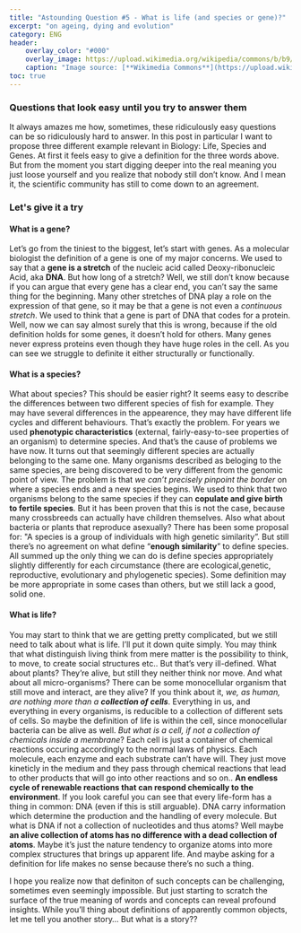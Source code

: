 ```yaml
---
title: "Astounding Question #5 - What is life (and species or gene)?"
excerpt: "on ageing, dying and evolution"
category: ENG
header:
    overlay_color: "#000"
    overlay_image: https://upload.wikimedia.org/wikipedia/commons/b/b9/Halictus_bee_on_flower-2.jpg
    caption: "Image source: [**Wikimedia Commons**](https://upload.wikimedia.org/wikipedia/commons/b/b9/Halictus_bee_on_flower-2.jpg)"
toc: true
---
```

### Questions that look easy until you try to answer them
It always amazes me how, sometimes, these ridiculously easy questions can be so ridiculously hard to answer. In this post in particular I want to propose three different example relevant in Biology: Life, Species and Genes. At first it feels easy to give a definition for the three words above. But from the moment you start digging deeper into the real meaning you just loose yourself and you realize that nobody still don’t know. And I mean it, the scientific community has still to come down to an agreement.

### Let's give it a try
#### What is a gene?
Let’s go from the tiniest to the biggest, let’s start with genes. As a molecular biologist the definition of a gene is one of my major concerns. We used to say that a **gene is a stretch** of the nucleic acid called Deoxy-ribonucleic Acid, aka **DNA**. But how long of a stretch? Well, we still don’t know because if you can argue that every gene has a clear end, you can’t say the same thing for the beginning. Many other stretches of DNA play a role on the expression of that gene, so it may be that a gene is not even a _continuous stretch_. We used to think that a gene is part of DNA that codes for a protein. Well, now we can say almost surely that this is wrong, because if the old definition holds for some genes, it doesn’t hold for others. Many genes never express proteins even though they have huge roles in the cell. As you can see we struggle to definite it either structurally or functionally.

#### What is a species?
What about species? This should be easier right? It seems easy to describe the differences between two different species of fish for example. They may have several differences in the appearence, they may have different life cycles and different behaviours. That’s exactly the problem. For years we used **phenotypic characteristics** (external, fairly-easy-to-see properties of an organism) to determine species. And that’s the cause of problems we have now. It turns out that seemingly different species are actually belonging to the same one.
Many organisms described as beloging to the same species, are being discovered to be very different from the genomic point of view. The problem is that _we can’t precisely pinpoint the border_ on where a species ends and a new species begins. We used to think that two organisms belong to the same species if they can **copulate and give birth to fertile species**. But it has been proven that this is not the case, because many crossbreeds can actually have children themselves. Also what about bacteria or plants that reproduce asexually? There has been some proposal for: "A species is a group of individuals with high genetic similarity”. But still there’s no agreement on what define “**enough similarity**” to define species. All summed up the only thing we can do is define species appropriately slightly differently for each circumstance (there are ecological,genetic, reproductive, evolutionary and phylogenetic species). Some definition may be more appropriate in some cases than others, but we still lack a good, solid one.

#### What is life?
You may start to think that we are getting pretty complicated, but we still need to talk about what is life. I’ll put it down quite simply. You may think that what distinguish living think from mere matter is the possibility to think, to move, to create social structures etc.. But that’s very ill-defined. What about plants? They’re alive, but still they neither think nor move. And what about all micro-organisms? There can be some monocellular organism that still move and interact, are they alive? If you think about it, _we, as human, are nothing more than a **collection of cells**_. Everything in us, and everything in every organisms, is reducible to a collection of different sets of cells. So maybe the definition of life is within the cell, since monocellular bacteria can be alive as well. _But what is a cell, if not a collection of chemicals inside a membrane_? Each cell is just a container of chemical reactions occuring accordingly to the normal laws of physics. Each molecule, each enzyme and each substrate can’t have will. They just move kineticly in the medium and they pass through chemical reactions that lead to other products that will go into other reactions and so on.. **An endless cycle of renewable reactions that can respond chemically to the environment**. If you look careful you can see that every life-form has a thing in common: DNA (even if this is still arguable). DNA carry information which determine the production and the handling of every molecule. But what is DNA if not a collection of nucleotides and thus atoms? Well maybe **an alive collection of atoms has no difference with a dead collection of atoms**. Maybe it’s just the nature tendency to organize atoms into more complex structures that brings up apparent life. And maybe asking for a definition for life makes no sense because there’s no such a thing.

I hope you realize now that definiton of such concepts can be challenging, sometimes even seemingly impossible. But just starting to scratch the surface of the true meaning of words and concepts can reveal profound insights. While you’ll thing about definitions of apparently common objects, let me tell you another story… But what is a story??